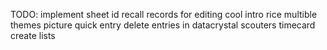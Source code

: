 TODO:
	implement sheet id
	recall records for editing
	cool intro rice
	multible themes
	picture quick entry
	delete entries in datacrystal
	scouters timecard
	create lists
	